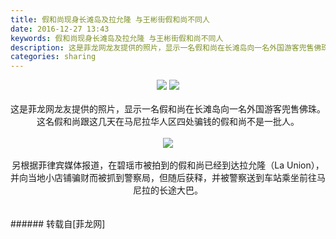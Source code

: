```yaml
---
title: 假和尚现身长滩岛及拉允隆 与王彬街假和尚不同人
date: 2016-12-27 13:43
keywords: 假和尚现身长滩岛及拉允隆 与王彬街假和尚不同人
description: 这是菲龙网龙友提供的照片，显示一名假和尚在长滩岛向一名外国游客兜售佛珠。这名假和尚跟这几天在马尼拉华人区四处骗钱的假和尚不是一批人。另根据菲律宾媒体报道，在碧瑶市被拍到的假和尚已经到达拉允隆（La Union），并向当地小店铺骗财而被抓到警察局，但随后获释，并被警察送到车站乘坐前往马尼拉的长途大巴。
categories: sharing
---
```

<td class="t_f" id="postmessage_451108">

<div align="center">

<img aid="458247" data-cf-modified-445ac21ce0fcdd8ea51b2bfe-="" file="data/attachment/forum/201612/27/133914edcu6lzxoe86mcfs.jpg.thumb.jpg" id="aimg_458247" inpost="1" onclick="" onmouseover="" src="http://www.flw.ph/data/attachment/forum/201612/27/133914edcu6lzxoe86mcfs.jpg" style="cursor:pointer" zoomfile="data/attachment/forum/201612/27/133914edcu6lzxoe86mcfs.jpg"/>



<img aid="458248" data-cf-modified-445ac21ce0fcdd8ea51b2bfe-="" file="data/attachment/forum/201612/27/133917e9q8wjmjmfmu98bh.jpg.thumb.jpg" id="aimg_458248" inpost="1" onclick="" onmouseover="" src="http://www.flw.ph/data/attachment/forum/201612/27/133917e9q8wjmjmfmu98bh.jpg" style="cursor:pointer" zoomfile="data/attachment/forum/201612/27/133917e9q8wjmjmfmu98bh.jpg"/>


</div><br/>
<div align="center">这是菲龙网龙友提供的照片，显示一名假和尚在长滩岛向一名外国游客兜售佛珠。这名假和尚跟这几天在马尼拉华人区四处骗钱的假和尚不是一批人。</div><br/>
<div align="center">

<img aid="458249" data-cf-modified-445ac21ce0fcdd8ea51b2bfe-="" file="data/attachment/forum/201612/27/134141hdqjqhdjq4qfljjj.jpg.thumb.jpg" id="aimg_458249" inpost="1" onclick="" onmouseover="" src="http://www.flw.ph/data/attachment/forum/201612/27/134141hdqjqhdjq4qfljjj.jpg" style="cursor:pointer" zoomfile="data/attachment/forum/201612/27/134141hdqjqhdjq4qfljjj.jpg"/>


</div><br/>
<div align="center">另根据菲律宾媒体报道，在碧瑶市被拍到的假和尚已经到达拉允隆（La Union），并向当地小店铺骗财而被抓到警察局，但随后获释，并被警察送到车站乘坐前往马尼拉的长途大巴。</div><br/>
<br/>
</td>
###### 转载自[菲龙网]
